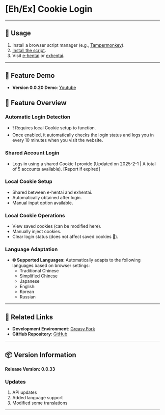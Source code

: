 # **[Eh/Ex] Cookie Login**

---

## **👻 Usage**

1. Install a browser script manager (e.g., [Tampermonkey](https://chrome.google.com/webstore/detail/tampermonkey/dhdgffkkebhmkfjojejmpbldmpobfkfo)).
2. [Install the script](https://update.greasyfork.org/scripts/470710/%5BEEx-Hentai%5D%20AutoLogin.user.js).
3. Visit [e-hentai](https://e-hentai.org/) or [exhentai](https://exhentai.org/).

---

## **👀 Feature Demo**

- **Version 0.0.20 Demo**: [Youtube](https://www.youtube.com/watch?v=NOidYkgINY8)

## **📜 Feature Overview**

### **Automatic Login Detection**
- ❗️ Requires local Cookie setup to function.
- Once enabled, it automatically checks the login status and logs you in every 10 minutes when you visit the website.

### **Shared Account Login**
- Logs in using a shared Cookie I provide (Updated on 2025-2-1 | A total of 5 accounts available). [Report if expired]

### **Local Cookie Setup**
- Shared between e-hentai and exhentai.
- Automatically obtained after login.
- Manual input option available.

### **Local Cookie Operations**
- View saved cookies (can be modified here).
- Manually inject cookies.
- Clear login status (does not affect saved cookies 🍪).

### **Language Adaptation**
- **🌐 Supported Languages**: Automatically adapts to the following languages based on browser settings:
  - Traditional Chinese
  - Simplified Chinese
  - Japanese
  - English
  - Korean
  - Russian

---

## **🔗 Related Links**

- **Development Environment**: [Greasy Fork](https://greasyfork.org/zh-TW/users/989635-canaan-hs)  
- **GitHub Repository**: [GitHub](https://github.com/Canaan-HS/MonkeyScript/tree/main/ExAutoLogin)

---

## **📦 Version Information**

**Release Version: 0.0.33**

### **Updates**
1. API updates
2. Added language support
3. Modified some translations

---